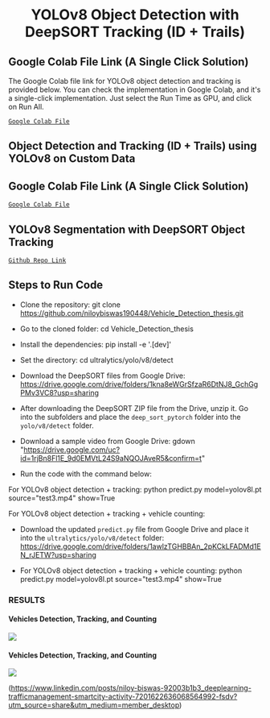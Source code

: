 
<H1 align="center">
YOLOv8 Object Detection with DeepSORT Tracking (ID + Trails)
</H1>

## Google Colab File Link (A Single Click Solution)
The Google Colab file link for YOLOv8 object detection and tracking is provided below. You can check the implementation in Google Colab, and it's a single-click implementation. Just select the Run Time as GPU, and click on Run All.

[`Google Colab File`](https://colab.research.google.com/drive/1U6cnTQ0JwCg4kdHxYSl2NAhU4wK18oAu?usp=sharing)

## Object Detection and Tracking (ID + Trails) using YOLOv8 on Custom Data
## Google Colab File Link (A Single Click Solution)
[`Google Colab File`](https://colab.research.google.com/drive/1dEpI2k3m1i0vbvB4bNqPRQUO0gSBTz25?usp=sharing)

## YOLOv8 Segmentation with DeepSORT Object Tracking

[`Github Repo Link`](https://github.com/niloybiswas190448/Vehicle_Detection_thesis)

## Steps to Run Code

- Clone the repository:
git clone https://github.com/niloybiswas190448/Vehicle_Detection_thesis.git


- Go to the cloned folder:
cd Vehicle_Detection_thesis

- Install the dependencies:
pip install -e '.[dev]'


- Set the directory:
cd ultralytics/yolo/v8/detect


- Download the DeepSORT files from Google Drive:
https://drive.google.com/drive/folders/1kna8eWGrSfzaR6DtNJ8_GchGgPMv3VC8?usp=sharing

- After downloading the DeepSORT ZIP file from the Drive, unzip it. Go into the subfolders and place the `deep_sort_pytorch` folder into the `yolo/v8/detect` folder.

- Download a sample video from Google Drive:
gdown "https://drive.google.com/uc?id=1rjBn8Fl1E_9d0EMVtL24S9aNQOJAveR5&confirm=t"


- Run the code with the command below:

For YOLOv8 object detection + tracking:
python predict.py model=yolov8l.pt source="test3.mp4" show=True

For YOLOv8 object detection + tracking + vehicle counting:
- Download the updated `predict.py` file from Google Drive and place it into the `ultralytics/yolo/v8/detect` folder:
https://drive.google.com/drive/folders/1awlzTGHBBAn_2pKCkLFADMd1EN_rJETW?usp=sharing

- For YOLOv8 object detection + tracking + vehicle counting:
python predict.py model=yolov8l.pt source="test3.mp4" show=True


### RESULTS

#### Vehicles Detection, Tracking, and Counting
![](./figure/figure1.png)

#### Vehicles Detection, Tracking, and Counting
![](./figure/figure3.png)

(https://www.linkedin.com/posts/niloy-biswas-92003b1b3_deeplearning-trafficmanagement-smartcity-activity-7201622636068564992-fsdv?utm_source=share&utm_medium=member_desktop)
